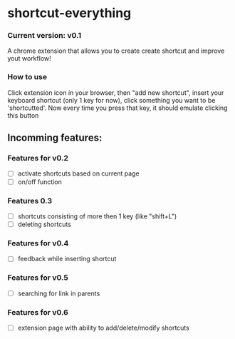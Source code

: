 # shortcut-everything
### Current version: v0.1
A chrome extension that allows you to create create shortcut and improve yout workflow!



### How to use
Click extension icon in your browser, then "add new shortcut", insert your keyboard shortcut (only 1 key for now), click something you want to be 'shortcutted'.
Now every time you press that key, it should emulate clicking this button


## Incomming features:

### Features for v0.2
- [ ] activate shortcuts based on current page
- [ ] on/off function

### Features 0.3
- [ ] shortcuts consisting of more then 1 key (like "shift+L")
- [ ] deleting shortcuts

### Features for v0.4
- [ ] feedback while inserting shortcut

### Features for v0.5
- [ ] searching for link in parents

### Features for v0.6
- [ ] extension page with ability to add/delete/modify shortcuts
